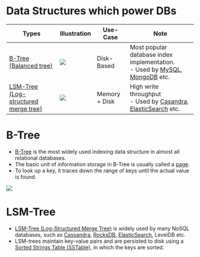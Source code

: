 # Data Structures which power DBs

| Types                                                                                           | Illustration                                                                            | Use-Case       | Note                                                                                                                                             |
|-------------------------------------------------------------------------------------------------|-----------------------------------------------------------------------------------------|----------------|--------------------------------------------------------------------------------------------------------------------------------------------------|
| [B-Tree (Balanced tree)](https://www.geeksforgeeks.org/introduction-of-b-tree-2/)               | ![](https://media.geeksforgeeks.org/wp-content/uploads/20200507002619/output256.png)    | Disk-Based     | Most popular database index implementation.<br/>- Used by [MySQL](Readme.md), [MongoDB](NoSQL-Databases/MongoDB/Readme.md) etc.                  |
| [LSM-Tree (Log-structured merge tree)](https://en.wikipedia.org/wiki/Log-structured_merge-tree) | ![](https://yetanotherdevblog.com/content/images/2020/06/output-onlinepngtools--7-.png) | Memory + Disk  | High write throughput <br/>- Used by [Casandra](NoSQL-Databases/ApacheCasandra.md), [ElasticSearch](Search-Indexes/ElasticSearch/Readme.md) etc. |

# B-Tree
- [B-Tree](https://www.geeksforgeeks.org/introduction-of-b-tree-2/) is the most widely used indexing data structure in almost all relational databases.
- The basic unit of information storage in B-Tree is usually called a [page](https://stackoverflow.com/questions/2502551/what-is-a-b-tree-page). 
- To look up a key, it traces down the range of keys until the actual value is found.

![](https://media.geeksforgeeks.org/wp-content/uploads/20200507002619/output256.png)

# LSM-Tree
- [LSM-Tree (Log-Structured Merge Tree)](https://en.wikipedia.org/wiki/Log-structured_merge-tree) is widely used by many NoSQL databases, such as [Cassandra](NoSQL-Databases/ApacheCasandra.md), [RocksDB](NoSQL-Databases/RocksDB.md), [ElasticSearch](Search-Indexes/ElasticSearch/Readme.md), LevelDB etc.
- LSM-trees maintain key-value pairs and are persisted to disk using a [Sorted Strings Table (SSTable)](https://www.geeksforgeeks.org/sstable-in-apache-cassandra/), in which the keys are sorted.
